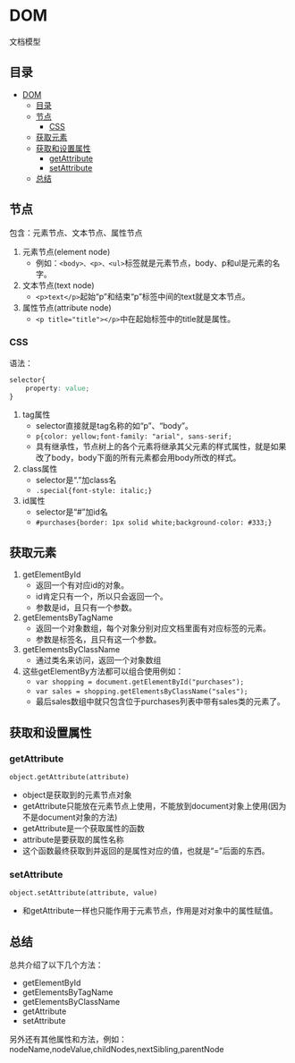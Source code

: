 # DOM

文档模型

## 目录

- [DOM](#dom)
    - [目录](#%E7%9B%AE%E5%BD%95)
    - [节点](#%E8%8A%82%E7%82%B9)
        - [CSS](#css)
    - [获取元素](#%E8%8E%B7%E5%8F%96%E5%85%83%E7%B4%A0)
    - [获取和设置属性](#%E8%8E%B7%E5%8F%96%E5%92%8C%E8%AE%BE%E7%BD%AE%E5%B1%9E%E6%80%A7)
        - [getAttribute](#getattribute)
        - [setAttribute](#setattribute)
    - [总结](#%E6%80%BB%E7%BB%93)

## 节点

包含：元素节点、文本节点、属性节点

1. 元素节点(element node)
    - 例如：`<body>、<p>、<ul>`标签就是元素节点，body、p和ul是元素的名字。
1. 文本节点(text node)
    - `<p>text</p>`起始“p”和结束“p”标签中间的text就是文本节点。
1. 属性节点(attribute node)
    - `<p title="title"></p>`中在起始标签中的title就是属性。

### CSS

语法：

```css
selector{
    property: value;
}
```

1. tag属性
    - selector直接就是tag名称的如“p”、“body”。
    - `p{color: yellow;font-family: "arial", sans-serif;`
    - 具有继承性，节点树上的各个元素将继承其父元素的样式属性，就是如果改了body，body下面的所有元素都会用body所改的样式。
1. class属性
    - selector是“.”加class名
    - `.special{font-style: italic;}`
1. id属性
    - selector是“#”加id名
    - `#purchases{border: 1px solid white;background-color: #333;}`

## 获取元素

1. getElementById
    - 返回一个有对应id的对象。
    - id肯定只有一个，所以只会返回一个。
    - 参数是id，且只有一个参数。
1. getElementsByTagName
    - 返回一个对象数组，每个对象分别对应文档里面有对应标签的元素。
    - 参数是标签名，且只有这一个参数。
1. getElementsByClassName
    - 通过类名来访问，返回一个对象数组
1. 这些getElementBy方法都可以组合使用例如：
    - `var shopping = document.getElementById("purchases");`
    - `var sales = shopping.getElementsByClassName("sales");`
    - 最后sales数组中就只包含位于purchases列表中带有sales类的元素了。

## 获取和设置属性

### getAttribute

`object.getAttribute(attribute)`

- object是获取到的元素节点对象
- getAttribute只能放在元素节点上使用，不能放到document对象上使用(因为不是document对象的方法)
- getAttribute是一个获取属性的函数
- attribute是要获取的属性名称
- 这个函数最终获取到并返回的是属性对应的值，也就是“=”后面的东西。

### setAttribute

`object.setAttribute(attribute, value)`

- 和getAttribute一样也只能作用于元素节点，作用是对对象中的属性赋值。

## 总结

总共介绍了以下几个方法：

- getElementById
- getElementsByTagName
- getElementsByClassName
- getAttribute
- setAttribute

另外还有其他属性和方法，例如：nodeName,nodeValue,childNodes,nextSibling,parentNode